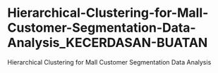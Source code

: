 # Hierarchical-Clustering-for-Mall-Customer-Segmentation-Data-Analysis_KECERDASAN-BUATAN
Hierarchical Clustering for Mall Customer Segmentation Data Analysis
